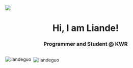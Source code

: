 <img src="https://cloud-oka68np8p-hack-club-bot.vercel.app/0background.jpg">
<h1 align="center">Hi, I am Liande!</h1>
<h3 align="center">Programmer and Student @ KWR</h3>

<div style="display:flex"> 
  <p><img align="left" src="https://github-readme-stats.vercel.app/api/top-langs?username=liandeguo&show_icons=true&locale=en&layout=compact" alt="liandeguo" /></p>
  <p>&nbsp;<img align="center" src="https://github-readme-stats.vercel.app/api?username=liandeguo&show_icons=true&locale=en" alt="liandeguo" /></p>
</div>
